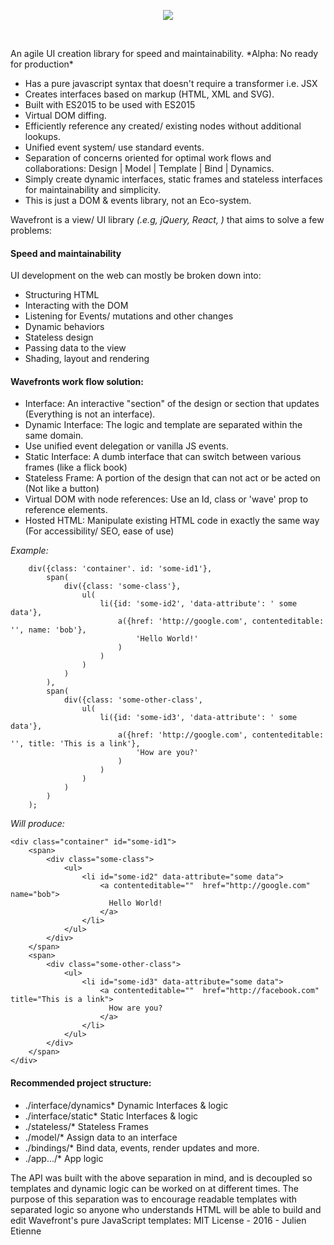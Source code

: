 <p align="center"><img src="http://oi66.tinypic.com/fmrlnc.jpg" ></p>
<p>&nbsp;</p>
An agile UI creation library for speed and maintainability. *Alpha: No ready for production*

- Has a pure javascript syntax that doesn't require a transformer i.e. JSX  
- Creates interfaces based on markup (HTML, XML and SVG).
- Built with ES2015 to be used with ES2015
- Virtual DOM diffing.
- Efficiently reference any created/ existing nodes without additional lookups.
- Unified event system/ use standard events. 
- Separation of concerns oriented for optimal work flows and collaborations: Design | Model | Template | Bind | Dynamics. 
- Simply create dynamic interfaces, static frames and stateless interfaces for maintainability and simplicity. 
- This is just a DOM & events library, not an Eco-system.  

Wavefront is a view/ UI library _(.e.g, jQuery, React, )_ that aims to solve a few problems:

#### Speed and maintainability  
UI development on the web can mostly be broken down into:
- Structuring HTML
- Interacting with the DOM
- Listening for Events/ mutations and other changes
- Dynamic behaviors
- Stateless design
- Passing data to the view
- Shading, layout and rendering

#### Wavefronts work flow solution:
- Interface: An interactive "section" of the design or section that updates (Everything is not an interface).
- Dynamic Interface: The logic and template are separated within the same domain.
- Use unified event delegation or vanilla JS events.
- Static Interface: A dumb interface that can switch between various frames (like a flick book)
- Stateless Frame: A portion of the design that can not act or be acted on (Not like a button)
- Virtual DOM with node references: Use an Id, class or 'wave' prop to reference elements.
- Hosted HTML: Manipulate existing HTML code in exactly the same way (For accessibility/ SEO, ease of use)


_Example:_ 
```
    div({class: 'container'. id: 'some-id1'},
        span(
            div({class: 'some-class'},
                ul(
                    li({id: 'some-id2', 'data-attribute': ' some data'},
                        a({href: 'http://google.com', contenteditable: '', name: 'bob'}, 
                            'Hello World!'
                        )
                    )
                )
            )
        ),    
        span(
            div({class: 'some-other-class',
                ul(
                    li({id: 'some-id3', 'data-attribute': ' some data'},
                        a({href: 'http://google.com', contenteditable: '', title: 'This is a link'},  
                            'How are you?'
                        )
                    )
                )
            )
        )
    );
```
_Will produce:_
```
<div class="container" id="some-id1">
    <span>
        <div class="some-class">
            <ul>
                <li id="some-id2" data-attribute="some data">
                    <a contenteditable=""  href="http://google.com" name="bob">
                      Hello World! 
                    </a>
                </li>
            </ul>
        </div>
    </span>
    <span>
        <div class="some-other-class">
            <ul>
                <li id="some-id3" data-attribute="some data">
                    <a contenteditable=""  href="http://facebook.com" title="This is a link">
                      How are you?
                    </a>
                </li>
            </ul>
        </div>
    </span>
</div>
```

#### Recommended project structure:
- ./interface/dynamics*     Dynamic Interfaces & logic
- ./interface/static*       Static Interfaces & logic
- ./stateless/*             Stateless Frames
- ./model/*                 Assign data to an interface
- ./bindings/*              Bind data, events, render updates and more. 
- ./app.../*                App logic

The API was built with the above separation in mind, and is decoupled so templates and dynamic logic can be worked on at different times. The purpose of this separation was to encourage readable templates with separated logic so anyone who understands HTML will be able to build and edit Wavefront's pure JavaScript templates: 
MIT License - 2016 - Julien Etienne 
